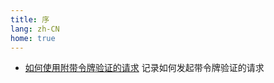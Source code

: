 ```yaml
---
title: 序
lang: zh-CN
home: true
---
```

<div class="homeNavContainer">

- [如何使用附带令牌验证的请求](use_request_with_authorize.html)
  记录如何发起带令牌验证的请求

</div>